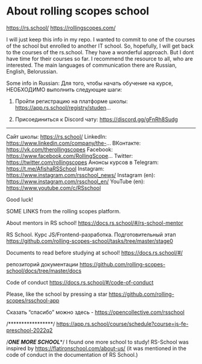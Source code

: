 # About rolling scopes school

https://rs.school/ 
https://rollingscopes.com/

I will just keep this info in my repo. I wanted to commit to one of the courses of the school but enrolled to another IT school.
So, hopefully, I will get back to the courses of the rs.school. 
They have a wonderful approach.
But I dont have time for their courses so far. 
I recommend the resource to all, who are interested. The main languages of communication there are Russian, English, Belorussian.

Some info in Russian:
Для того, чтобы начать обучение на курсе, НЕОБХОДИМО выполнить следующие шаги:

1. Пройти регистрацию на платформе школы:
https://app.rs.school/registry/studen...

2. Присоединиться к Discord чату:
https://discord.gg/gFnRh8Sudg

-------
Сайт школы: https://rs.school/
LinkedIn: https://www.linkedin.com/company/the-...
ВКонтакте: https://vk.com/therollingscopes
Facebook: https://www.facebook.com/RollingScope...
Twitter: https://twitter.com/rollingscopes
Анонсы курсов в Telegram: https://t.me/AfishaRSSchool
Instagram: https://www.instagram.com/rsschool_news/
Instagram (en): https://www.instagram.com/rsschool_en/
YouTube (en): https://www.youtube.com/c/RSschool


Good luck! 







SOME LINKS from the rolling scopes platform.

About mentors in RS school!
https://docs.rs.school/#/rs-school-mentor

RS School. Курс JS/Frontend-разработка. Подготовительный этап
https://github.com/rolling-scopes-school/tasks/tree/master/stage0

Documents to read before studying at school!
https://docs.rs.school/#/

репозиторий документации
https://github.com/rolling-scopes-school/docs/tree/master/docs

Code of conduct
https://docs.rs.school/#/code-of-conduct

Please, like the school by pressing a star https://github.com/rolling-scopes/rsschool-app

Сказать “спасибо” можно здесь - https://opencollective.com/rsschool


/*****************/
https://app.rs.school/course/schedule?course=js-fe-preschool-2022q2





/***************ONE MORE SCHOOL****************/
I found one more school to study! 
RS-School was inspired by https://flatironschool.com/about-us/ (it was mentioned in the code of conduct in the documentation of RS School.)
